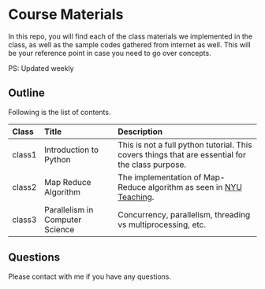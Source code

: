 # Course Materials

In this repo, you will find each of the class materials we implemented in the class, as well as the sample codes gathered from internet as well. This will be your reference point in case you need to go over concepts.

PS: Updated weekly

## Outline

Following is the list of contents.

Class | Title | Description
:-----| :-----------| :-------------------
class1 | Introduction to Python | This is not a full python tutorial. This covers things that are essential for the class purpose.
class2 | Map Reduce Algorithm | The implementation of Map-Reduce algorithm as seen in [NYU Teaching](https://nyu-cds.github.io/python-bigdata/).
class3 | Parallelism in Computer Science | Concurrency, parallelism, threading vs multiprocessing, etc.

## Questions

Please contact with me if you have any questions.